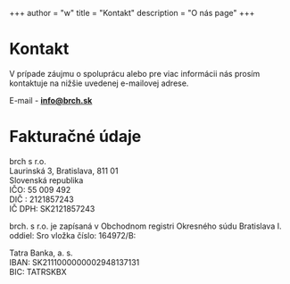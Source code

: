 +++
author = "w"
title = "Kontakt"
description = "O nás page"
+++

# Kontakt

V prípade záujmu o spoluprácu alebo pre viac informácii nás prosím kontaktuje na nižšie uvedenej e-mailovej adrese. 

E-mail - **info@brch.sk**

# Fakturačné údaje

brch s r.o.  
Laurinská 3, Bratislava, 811 01  
Slovenská republika  
IČO: 55 009 492  
DIČ : 2121857243  
IČ DPH: SK2121857243  

brch. s r.o. je zapísaná v Obchodnom registri Okresného súdu Bratislava I. oddiel: Sro vložka číslo:  164972/B:  

Tatra Banka, a. s.  
IBAN: SK2111000000002948137131  
BIC: TATRSKBX
